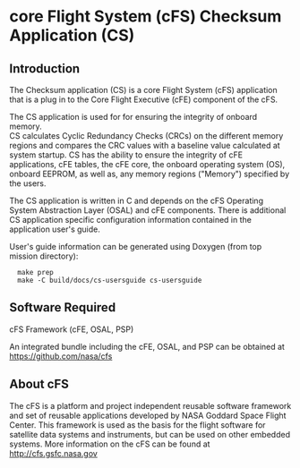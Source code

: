 # core Flight System (cFS) Checksum Application (CS) 

## Introduction

The Checksum application (CS) is a core Flight System (cFS) application that 
is a plug in to the Core Flight Executive (cFE) component of the cFS.  
  
The CS application is used for for ensuring the integrity of onboard memory.  
CS calculates Cyclic Redundancy Checks (CRCs) on the different memory regions 
and compares the CRC values with a baseline value calculated at system startup. 
CS has the ability to ensure the integrity of cFE applications, cFE tables, the 
cFE core, the onboard operating system (OS), onboard EEPROM, as well as, any 
memory regions ("Memory") specified by the users.

The CS application is written in C and depends on the cFS Operating System 
Abstraction Layer (OSAL) and cFE components. There is additional CS application 
specific configuration information contained in the application user's guide.

User's guide information can be generated using Doxygen (from top mission directory):
```
  make prep
  make -C build/docs/cs-usersguide cs-usersguide
```
 
## Software Required

cFS Framework (cFE, OSAL, PSP)

An integrated bundle including the cFE, OSAL, and PSP can
be obtained at https://github.com/nasa/cfs
 
## About cFS

The cFS is a platform and project independent reusable software framework and
set of reusable applications developed by NASA Goddard Space Flight Center.
This framework is used as the basis for the flight software for satellite data
systems and instruments, but can be used on other embedded systems.  More
information on the cFS can be found at http://cfs.gsfc.nasa.gov

